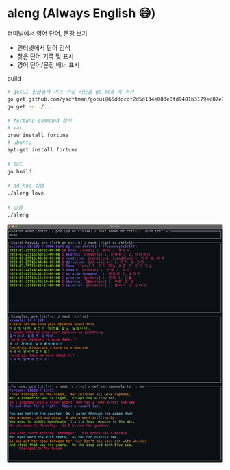 # aleng (Always English :smile:)

터미널에서 영어 단어, 문장 보기

- 인터넷에서 단어 검색
- 찾은 단어 기록 및 표시
- 영어 단어/문장 배너 표시

build

```bash
# gocui 한글출력 이슈 수정 커밋을 go.mod 에 추가
go get github.com/ysoftman/gocui@65dddcdf2d5d134e083e0fd9481b3179ec87e6d5
go get -u ./...

# fortune command 설치
# mac
brew install fortune
# ubuntu
apt-get install fortune

# 빌드
go build

# ad hoc 실행
./aleng love

# 실행
./aleng
```

![aleng_screenshot](aleng_screenshot.png)
